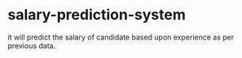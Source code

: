 # salary-prediction-system
it will predict the salary of candidate based upon experience as per previous data.
